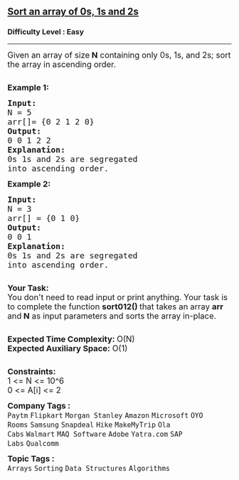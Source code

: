 <h2><a href="https://practice.geeksforgeeks.org/problems/sort-an-array-of-0s-1s-and-2s4231/1?page=1&company[]=Amazon&company[]=Microsoft&company[]=Flipkart&sprint=a663236c31453b969852f9ea22507634&sortBy=submissions">Sort an array of 0s, 1s and 2s</a></h2><h3>Difficulty Level : Easy</h3><hr><div class="problems_problem_content__Xm_eO"><p><span style="font-size:18px">Given an array of size<strong> N</strong> containing only 0s, 1s, and 2s; sort the array in ascending order.</span></p>

<p><br>
<span style="font-size:18px"><strong>Example 1:</strong></span></p>

<pre><span style="font-size:18px"><strong>Input: </strong>
N = 5
arr[]= {0 2 1 2 0}
<strong>Output:</strong>
0 0 1 2 2
<strong>Explanation:</strong>
0s 1s and 2s are segregated 
into ascending order.</span></pre>

<p><strong><span style="font-size:18px">Example 2:</span></strong></p>

<pre><span style="font-size:18px"><strong>Input: </strong>
N = 3
arr[] = {0 1 0}
<strong>Output:</strong>
0 0 1
<strong>Explanation:</strong>
0s 1s and 2s are segregated 
into ascending order.</span></pre>

<p><br>
<span style="font-size:18px"><strong>Your Task:</strong><br>
You don't need to read input or print anything. Your task is to complete the function <strong>sort012() </strong>that takes an array <strong>arr</strong> and<strong> N</strong> as input parameters and sorts the array in-place. </span></p>

<p><br>
<span style="font-size:18px"><strong>Expected Time Complexity: </strong>O(N)<br>
<strong>Expected Auxiliary Space:</strong> O(1)</span></p>

<p><br>
<span style="font-size:18px"><strong>Constraints:</strong><br>
1 &lt;= N &lt;= 10^6<br>
0 &lt;= A[i] &lt;= 2</span></p>
</div><p><span style=font-size:18px><strong>Company Tags : </strong><br><code>Paytm</code>&nbsp;<code>Flipkart</code>&nbsp;<code>Morgan Stanley</code>&nbsp;<code>Amazon</code>&nbsp;<code>Microsoft</code>&nbsp;<code>OYO Rooms</code>&nbsp;<code>Samsung</code>&nbsp;<code>Snapdeal</code>&nbsp;<code>Hike</code>&nbsp;<code>MakeMyTrip</code>&nbsp;<code>Ola Cabs</code>&nbsp;<code>Walmart</code>&nbsp;<code>MAQ Software</code>&nbsp;<code>Adobe</code>&nbsp;<code>Yatra.com</code>&nbsp;<code>SAP Labs</code>&nbsp;<code>Qualcomm</code>&nbsp;<br><p><span style=font-size:18px><strong>Topic Tags : </strong><br><code>Arrays</code>&nbsp;<code>Sorting</code>&nbsp;<code>Data Structures</code>&nbsp;<code>Algorithms</code>&nbsp;